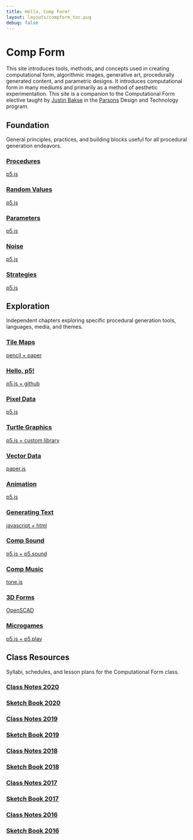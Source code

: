 ```yaml
---
title: Hello, Comp Form!
layout: layouts/compform_toc.pug
debug: false
---
```


<script src="https://cdnjs.cloudflare.com/ajax/libs/p5.js/0.5.16/p5.min.js"></script>
<script src="./index_mess.js"></script>

# Comp Form

<div class="col-6 col-md-6 overview top">
This site introduces tools, methods, and concepts used in creating computational form, algorithmic images, generative art, procedurally generated content, and parametric designs. It introduces computational form in many mediums and primarily as a method of aesthetic experimentation. This site is a companion to the Computational Form elective taught by <a href="http://justinbakse.com">Justin Bakse</a> in the <a href="parsons.edu">Parsons</a> Design and Technology program.
</div>

## Foundation

<!-- Outer -->
<div class="row">

<div class="col-8 col-md-3 overview">
General principles, practices, and building blocks useful for all procedural generation endeavors.
</div>

<!-- Inner -->
<div class="col-12 col-md-9">
<div class="row">

<!-- <a class="col-6 col-md-4" data-ready="true" href="./introduction">

### Class Introduction
p5.js

</a> -->

<a class="col-6 col-md-4" data-ready="true" href="./procedures">

### Procedures

p5.js

</a>

<a class="col-6 col-md-4" data-ready="true" href="./random">

### Random Values

p5.js

</a>

<a class="col-6 col-md-4" href="./parameters">

### Parameters

p5.js

</a>

<a class="col-6 col-md-4" data-ready="true" href="./noise">

### Noise

p5.js

</a>

<a class="col-6 col-md-4" data-ready="true" href="./strategy">

### Strategies

p5.js

</a>

</div>
</div>
<!-- /Inner -->
</div>
<!-- /Outer -->

## Exploration

<!-- Outer -->
<div class="row">

<div class="col-8 col-md-3 overview">
Independent chapters exploring specific procedural generation tools, languages, media, and themes.
</div>

<!-- Inner -->
<div class="col-12 col-md-9">
<div class="row">

<a class="col-6 col-md-4" data-ready="true" href="./tiles">

### Tile Maps

pencil + paper

</a>

<a class="col-6 col-md-4" data-ready="true" href="./p5">

### Hello, p5!

p5.js + github

</a>

<a class="col-6 col-md-4" data-ready="true" href="./pixels">

### Pixel Data

p5.js

</a>

<a class="col-6 col-md-4" data-ready="true" href="./turtles">

### Turtle Graphics

p5.js + custom library

</a>

<a class="col-6 col-md-4" data-ready="true" href="./vectors">

### Vector Data

paper.js

</a>

<a class="col-6 col-md-4" data-ready="true" href="./animation">

### Animation

p5.js

</a>

<a class="col-6 col-md-4" data-ready="true" href="./text">

### Generating Text

javascript + html

</a>

<a class="col-6 col-md-4" data-ready="true" href="./sound">

### Comp Sound

p5.js + p5.sound

</a>

<a class="col-6 col-md-4" data-ready="true" href="./music">

### Comp Music

tone.js

</a>

<a class="col-6 col-md-4" data-ready="true" href="./3D">

### 3D Forms

OpenSCAD

</a>

<a class="col-6 col-md-4" data-ready="ture" href="./microgames">

### Microgames

p5.js + p5.play

</a>

<!--

<a class="col-6 col-md-4" data-ready="false" href="./#">

### Realtime Video
Vuo

</a>
 -->

</div>
</div>
<!-- /Inner -->
</div>
<!-- /Outer -->

## Class Resources

<!-- Outer -->
<div class="row">

<div class="col-8 col-md-3 overview">
Syllabi, schedules, and lesson plans for the Computational Form class.
</div>

<!-- Inner -->
<div class="col-12 col-md-6">
<div class="row">

<!-- <a class="col-6 col-md-6" data-ready="true" href="./introduction">

&nbsp;

</a> -->

<a class="col-6 col-md-6" data-ready="true" href="./2020">

### Class Notes 2020

</a>

<a class="col-6 col-md-6" data-ready="true" href="http://sketches2020.compform.net">

### Sketch Book 2020

</a>


<a class="col-6 col-md-6" data-ready="true" href="./2019">

### Class Notes 2019

</a>

<a class="col-6 col-md-6" data-ready="true" href="http://sketches2019.compform.net">

### Sketch Book 2019

</a>

<a class="col-6 col-md-6" data-ready="true" href="./2018">

### Class Notes 2018

</a>

<a class="col-6 col-md-6" data-ready="true" href="http://sketches2018.compform.net">

### Sketch Book 2018

</a>

<a class="col-6 col-md-6" data-ready="true" href="http://2017.compform.net/">

### Class Notes 2017

</a>

<a class="col-6 col-md-6" data-ready="true" href="http://sketches.compform.net">

### Sketch Book 2017

</a>

<a class="col-6 col-md-6" data-ready="true" href="http://psam3060-d-s16.github.io/class_notes/">

### Class Notes 2016

</a>

<a class="col-6 col-md-6" data-ready="true" href="http://compform.tumblr.com/">

### Sketch Book 2016

</a>

</div>
</div>
<!-- /Inner -->
</div>
<!-- /Outer -->

<!--


# Comp Form Spring 2018


<a class="col-6 col-md-4" data-ready="true" href="./introduction">

### Introduction
p5.js

</a>


### [Syllabus](./syllabus.html) | [Sketch Blog](http://sketches2018.compform.net/) | [Case Study Assignment](http://localhost:3000/turtles/plan.html#comp-form-case-study)

<br/>

| Lesson Plan                                   | Topics                                               |
| --------------------------------------------- | ---------------------------------------------------- |
| **Foundation**                                | &nbsp;                                               |
| [Week 1, January 26](introduction/plan.html)  | [Introduction](introduction), [Tile Graphics](tiles) |
| [Week 2, February 2](random/plan.html)        | [Random Values](random)                              |
| [Week 3, February 9](parameters/plan.html)    | [Parameters](parameters)                             |
| [Week 4, February 16](noise/plan.html)        | [Noise](noise)                                       |
| [Week 5, February 23](strategy/plan.html)     | [Strategy](strategy)                                 |
| **Exploration**                               | &nbsp;                                               |
| [Week 6, March 2](pixels/plan.html)           | [Pixel Data](pixels)                                 |
| [Week 7, March 9](turtles/plan.html)          | [Turtle Graphics](turtles)                           |
| [Week 8, March 16](vectors/plan.html)         | [Vector Data](vectors)                               |
| Week 9, March 23{gray}                        | Spring Break{gray}                                   |
| [Week 10, March 30](#)                        | [Animation](animation)                               |
| [Week 11, April 6](text/plan.html)            | [Generating Text](text)                              |
| [Week 12, April 13](sound/plan.html)          | [Generating Sound](sound)                            |
| [Week 13, April 20](music/plan.html)          | [Music](music)                                       |
| [Week 14, April 27](3D/plan.html)             | [3D Forms](3D)                                       |
| [Week 15, May 4](microgames/plan.html)        | [Microgames](microgames)                             |
| [Week 16, May 11](postmortem_party/plan.html) | Postmortem Party                                     |


-->

<style>
    


.top {
    /* border: 1px solid red; */
    padding: 0;
    font-size: 14px;
}



</style>
